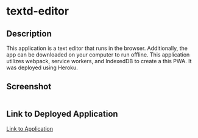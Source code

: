# textd-editor

## Description
This application is a text editor that runs in the browser. Additionally, the app can be downloaded on your computer to run offline. This application utilizes webpack, service workers, and IndexedDB to create a this PWA. It was deployed using Heroku.
## Screenshot

![]()

## Link to Deployed Application
[Link to Application]()